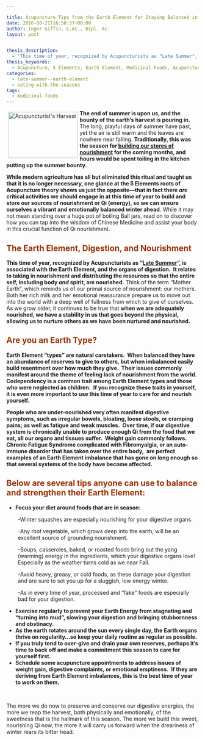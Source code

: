 ```yaml
---

title: Acupuncture Tips from the Earth Element for Staying Balanced in Late Summer
date: 2016-08-21T16:50:57+00:00
author: Inger Giffin, L.Ac., Dipl. Ac.
layout: post


thesis_description:
  - 'This time of year, recognized by Acupuncturists as "Late Summer", is associated with the Earth Element, and the organs of digestion.  It relates to taking in nourishment and distributing the resources so that the entire self, including body and spirit, are nourished. This article will give tips from an acupuncture perspective on what you can do to stay balanced as the season unfolds. '
thesis_keywords:
  - Acupuncture, 5 Elements, Earth Element, Medicinal Foods, Acupuncture Fort Collins, Fort Collins acupuncture
categories:
  - late-summer--earth-element
  - eating-with-the-seasons
tags:
  - medicinal-foods
---
```

<img src="https://origin.ih.constantcontact.com/fs124/1102844965003/img/164.jpg" alt="Acupuncturist's Harvest" width="182" height="121" align="left" border="0" hspace="5" vspace="5" />

**The end of summer is upon us, and the bounty of the earth&#8217;s harvest is pouring in.** The long, playful days of summer have past, yet the air is still warm and the leaves are nowhere near falling. **Traditionally, this was the season for [building our stores of nourishment](http://www.wisdomwaysacupuncture.com/2011/09/07/out-of-the-fire-and-deep-into-earth/) for the coming months, and hours would be spent toiling in the kitchen putting up the summer bounty.**

**While modern agriculture has all but eliminated this ritual and taught us that it is no longer necessary, one glance at the 5 Elements roots of Acupuncture theory shows us just the opposite&#8212;that in fact there _are_ critical activities we should engage in at this time of year to build and store our sources of nourishment or Qi (energy), so we can ensure ourselves a vibrant and emotionally balanced winter ahead**. While it may not mean standing over a huge pot of boiling Ball jars, read on to discover how you can tap into the wisdom of Chinese Medicine and assist your body in this crucial function of Qi nourishment.

##  <span style="color: #993300;">The Earth Element, Digestion, and Nourishment</span>

**This time of year, recognized by Acupuncturists as &#8220;[Late Summer](http://www.wisdomwaysacupuncture.com/2017/09/09/earth-element-acupuncture-late-summer-season-video-live/)&#8220;, is associated with the Earth Element, and the organs of digestion.  It relates to taking in nourishment and distributing the resources so that the entire self, including body _and_ spirit, are nourished.** Think of the term &#8220;Mother Earth&#8221;, which reminds us of our primal source of nourishment: our mothers.  Both her rich milk and her emotional reassurance prepare us to move out into the world with a deep well of fullness from which to give of ourselves.  As we grow older, it continues to be true that **when we are adequately nourished, we have a stability in us that goes beyond the physical, allowing us to nurture others as we have been nurtured and nourished.**

## <span style="color: #993300;">Are you an Earth Type?</span>

**Earth Element &#8220;types&#8221; are natural caretakers.  When balanced they have an abundance of reserves to give to others, but when imbalanced easily build resentment over how much they give.  Their issues commonly manifest around the theme of feeling lack of nourishment from the world. Codependency is a common trait among Earth Element types and those who were neglected as children.  If you recognize these traits in yourself, it is even more important to use this time of year to care for and nourish yourself.**

**People who are under-nourished very often manifest digestive symptoms, such as irregular bowels, bloating, loose stools, or cramping pains; as well as fatigue and weak muscles.  Over time, if our digestive system is chronically unable to produce enough Qi from the food that we eat, all our organs and tissues suffer.  Weight gain commonly follows.  Chronic Fatigue Syndrome complicated with Fibromyalgia, or an auto-immune disorder that has taken over the entire body,  are perfect examples of an Earth Element imbalance that has gone on long enough so that several systems of the body have become affected.**

## <span style="color: #993300;">Below are several tips anyone can use to balance and strengthen their Earth Element:</span>

  * **Focus your diet around foods that are in season:**

<p style="padding-left: 30px;">
  -Winter squashes are especially nourishing for your digestive organs.
</p>

<p style="padding-left: 30px;">
  -Any root vegetable, which grows deep into the earth, will be an excellent source of grounding nourishment.
</p>

<p style="padding-left: 30px;">
  -Soups, casseroles, baked, or roasted foods bring out the yang (warming) energy in the ingredients, which your digestive organs love! Especially as the weather turns cold as we near Fall.
</p>

<p style="padding-left: 30px;">
  -Avoid heavy, greasy, or cold foods, as these damage your digestion and are sure to set you up for a sluggish, low energy winter.
</p>

<p style="padding-left: 30px;">
  -As in every time of year, processed and &#8220;fake&#8221; foods are especially bad for your digestion.
</p>

  * **Exercise regularly to prevent your Earth Energy from stagnating and &#8220;turning into mud&#8221;, slowing your digestion and bringing stubbornness and obstinacy.**
  * **As the earth rotates around the sun every single day, the Earth organs thrive on regularity&#8230;so keep your daily routine as regular as possible.**
  * **If you truly tend to over-give and drain your own reserves, perhaps it&#8217;s time to back off and make a commitment this season to care for yourself first.**
  * **Schedule some acupuncture appointments to address issues of weight gain, digestive complaints, or emotional emptiness.  If they are deriving from Earth Element imbalances, this is the best time of year to work on them.**

&nbsp;

The more we do now to preserve and conserve our digestive energies, the more we reap the harvest, both physically and emotionally, of the sweetness that is the hallmark of this season. The more we build this sweet, nourishing Qi now, the more it will carry us forward when the dreariness of winter rears its bitter head.

&nbsp;